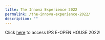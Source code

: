 ```yaml
---
title: The Innova Experience 2022
permalink: /the-innova-experience-2022/
description: ""
---
```

Click [here](https://sites.google.com/moe.edu.sg/ips-eopen-house-2022/landing-page) to access IPS E-OPEN HOUSE 2022!